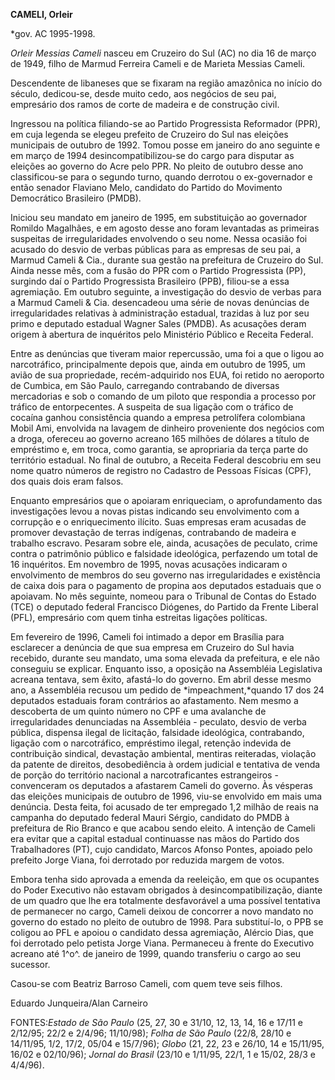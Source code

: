 **CAMELI, Orleir**

\*gov. AC 1995-1998.

*Orleir Messias Cameli* nasceu em Cruzeiro do Sul (AC)
no dia 16 de março de 1949, filho de Marmud Ferreira Cameli e de Marieta
Messias Cameli.

Descendente de libaneses que se fixaram na região amazônica no início
do século, dedicou-se, desde muito cedo, aos negócios de seu pai,
empresário dos ramos de corte de madeira e de construção civil.

Ingressou na política filiando-se ao Partido Progressista Reformador
(PPR), em cuja legenda se elegeu prefeito de Cruzeiro do Sul nas
eleições municipais de outubro de 1992. Tomou posse em janeiro do ano
seguinte e em março de 1994 desincompatibilizou-se do cargo para
disputar as eleições ao governo do Acre pelo PPR. No pleito de outubro
desse ano classificou-se para o segundo turno, quando derrotou o
ex-governador e então senador Flaviano Melo, candidato do Partido do
Movimento Democrático Brasileiro (PMDB).

Iniciou seu mandato em janeiro de 1995, em substituição ao governador
Romildo Magalhães, e em agosto desse ano foram levantadas as primeiras
suspeitas de irregularidades envolvendo o seu nome. Nessa ocasião foi
acusado do desvio de verbas públicas para as empresas de seu pai, a
Marmud Cameli & Cia., durante sua gestão na prefeitura de Cruzeiro do
Sul. Ainda nesse mês, com a fusão do PPR com o Partido Progressista
(PP), surgindo daí o Partido Progressista Brasileiro (PPB), filiou-se
a essa agremiação. Em outubro seguinte, a investigação do desvio de
verbas para a Marmud Cameli & Cia. desencadeou uma série de novas
denúncias de irregularidades relativas à administração estadual,
trazidas à luz por seu primo e deputado estadual Wagner Sales
(PMDB). As acusações deram origem à abertura de inquéritos pelo
Ministério Público e Receita Federal.

Entre as denúncias que tiveram maior repercussão, uma foi a que o
ligou ao narcotráfico, principalmente depois que, ainda em outubro de
1995, um avião de sua propriedade, recém-adquirido nos EUA, foi retido
no aeroporto de Cumbica, em São Paulo, carregando contrabando de
diversas mercadorias e sob o comando de um piloto que respondia a
processo por tráfico de entorpecentes. A suspeita de sua ligação com o
tráfico de cocaína ganhou consistência quando a empresa petrolífera
colombiana Mobil Ami, envolvida na lavagem de dinheiro proveniente dos
negócios com a droga, ofereceu ao governo acreano 165 milhões de
dólares a título de empréstimo e, em troca, como garantia, se
apropriaria da terça parte do território estadual. No final de
outubro, a Receita Federal descobriu em seu nome quatro números de
registro no Cadastro de Pessoas Físicas (CPF), dos quais dois eram
falsos.

Enquanto empresários que o apoiaram enriqueciam, o aprofundamento das
investigações levou a novas pistas indicando seu envolvimento com a
corrupção e o enriquecimento ilícito. Suas empresas eram acusadas de
promover devastação de terras indígenas, contrabando de madeira e
trabalho escravo. Pesaram sobre ele, ainda, acusações de peculato,
crime contra o patrimônio público e falsidade ideológica, perfazendo
um total de 16 inquéritos. Em novembro de 1995, novas acusações
indicaram o envolvimento de membros do seu governo nas irregularidades
e existência de caixa dois para o pagamento de propina aos deputados
estaduais que o apoiavam. No mês seguinte, nomeou para o Tribunal de
Contas do Estado (TCE) o deputado federal Francisco Diógenes, do
Partido da Frente Liberal (PFL), empresário com quem tinha estreitas
ligações políticas.

  Em fevereiro de 1996, Cameli foi intimado a depor em
Brasília para esclarecer a denúncia de que sua empresa em Cruzeiro do
Sul havia recebido, durante seu mandato, uma soma elevada da prefeitura,
e ele não conseguiu se explicar. Enquanto isso, a oposição na Assembléia
Legislativa acreana tentava, sem êxito, afastá-lo do governo. Em abril
desse mesmo ano, a Assembléia recusou um pedido de *impeachment,*quando
17 dos 24 deputados estaduais foram contrários ao afastamento. Nem mesmo
a descoberta de um quinto número no CPF e uma avalanche de
irregularidades denunciadas na Assembléia - peculato, desvio de verba
pública, dispensa ilegal de licitação, falsidade ideológica,
contrabando, ligação com o narcotráfico, empréstimo ilegal, retenção
indevida de contribuição sindical, devastação ambiental, mentiras
reiteradas, violação da patente de direitos, desobediência à ordem
judicial e tentativa de venda de porção do território nacional a
narcotraficantes estrangeiros - convenceram os deputados a afastarem
Cameli do governo. Às vésperas das eleições municipais de outubro de
1996, viu-se envolvido em mais uma denúncia. Desta feita, foi acusado de
ter empregado 1,2 milhão de reais na campanha do deputado federal Mauri
Sérgio, candidato do PMDB à prefeitura de Rio Branco e que acabou sendo
eleito. A intenção de Cameli era evitar que a capital estadual
continuasse nas mãos do Partido dos Trabalhadores (PT), cujo candidato,
Marcos Afonso Pontes, apoiado pelo prefeito Jorge Viana, foi derrotado
por reduzida margem de votos.

Embora tenha sido aprovada a emenda da reeleição, em que
os ocupantes do Poder Executivo não estavam obrigados à
desincompatibilização, diante de um quadro que lhe era totalmente
desfavorável a uma possível tentativa de permanecer no cargo, Cameli
deixou de concorrer a novo mandato no governo do estado no pleito de
outubro de 1998. Para substituí-lo, o PPB se coligou ao PFL e apoiou o
candidato dessa agremiação, Alércio Dias, que foi derrotado pelo petista
Jorge Viana. Permaneceu à frente do Executivo acreano até 1^o^. de
janeiro de 1999, quando transferiu o cargo ao seu sucessor.

Casou-se com Beatriz Barroso Cameli, com quem teve seis
filhos.

Eduardo Junqueira/Alan Carneiro


FONTES:*Estado de São Paulo* (25, 27, 30 e 31/10, 12, 13, 14, 16 e 17/11
e 2/12/95; 22/2 e 2/4/96; 11/10/98); *Folha de São Paulo* (22/8, 28/10 e
14/11/95, 1/2, 17/2, 05/04 e 15/7/96); *Globo* (21, 22, 23 e 26/10, 14 e
15/11/95, 16/02 e 02/10/96); *Jornal do Brasil* (23/10 e 1/11/95, 22/1,
1 e 15/02, 28/3 e 4/4/96).
